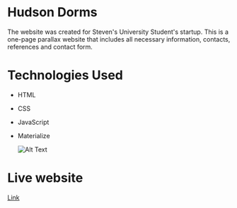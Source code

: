 # Hudson Dorms
The website was created for Steven's University Student's startup. 
This is a one-page parallax website that includes all necessary information, contacts, references and contact form.

# Technologies Used
* HTML
* CSS
* JavaScript
* Materialize


  ![Alt Text](https://user-images.githubusercontent.com/47117323/62896065-3eb18280-bd1e-11e9-91f5-bd0dc92f2a43.png)
  
  
# Live website
[Link](http://hudsondorms.com/)
